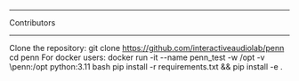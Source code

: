 ************
Contributors
************

Clone the repository:
git clone https://github.com/interactiveaudiolab/penn
cd penn
For docker users:
docker run -it --name penn_test -w /opt -v <working directory>\penn:/opt python:3.11 bash
pip install -r requirements.txt && pip install -e .
